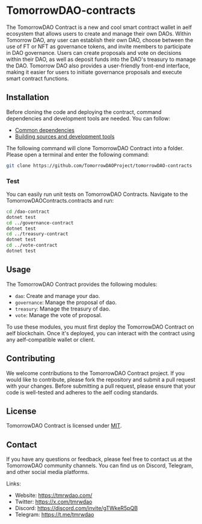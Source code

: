 # TomorrowDAO-contracts

The TomorrowDAO Contract is a new and cool smart contract wallet in aelf ecosystem that allows users to create and manage their own DAOs. Within Tomorrow DAO, any user can establish their own DAO, choose between the use of FT or NFT as governance tokens, and invite members to participate in DAO governance. Users can create proposals and vote on decisions within their DAO, as well as deposit funds into the DAO's treasury to manage the DAO. Tomorrow DAO also provides a user-friendly front-end interface, making it easier for users to initiate governance proposals and execute smart contract functions.

## Installation

Before cloning the code and deploying the contract, command dependencies and development tools are needed. You can follow:

- [Common dependencies](https://aelf-boilerplate-docs.readthedocs.io/en/latest/overview/dependencies.html)
- [Building sources and development tools](https://aelf-boilerplate-docs.readthedocs.io/en/latest/overview/tools.html)

The following command will clone TomorrowDAO Contract into a folder. Please open a terminal and enter the following command:

```Bash
git clone https://github.com/TomorrowDAOProject/tomorrowDAO-contracts
```
### Test

You can easily run unit tests on TomorrowDAO Contracts. Navigate to the TomorrowDAOContracts.contracts and run:

```Bash
cd /dao-contract
dotnet test
cd ../governance-contract
dotnet test
cd ../treasury-contract
dotnet test
cd ../vote-contract
dotnet test
```

## Usage

The TomorrowDAO Contract provides the following modules:

- `dao`: Create and manage your dao.
- `governance`: Manage the proposal of dao.
- `treasury`: Manage the treasury of dao.
- `vote`: Manage the vote of proposal.

To use these modules, you must first deploy the TomorrowDAO Contract on aelf blockchain. Once it's deployed, you can interact with the contract using any aelf-compatible wallet or client.

## Contributing

We welcome contributions to the TomorrowDAO Contract project. If you would like to contribute, please fork the repository and submit a pull request with your changes. Before submitting a pull request, please ensure that your code is well-tested and adheres to the aelf coding standards.

## License

TomorrowDAO Contract is licensed under [MIT](https://github.com/TomorrowDAOProject/tomorrowDAO-contracts/blob/master/README.md).

## Contact

If you have any questions or feedback, please feel free to contact us at the TomorrowDAO community channels. You can find us on Discord, Telegram, and other social media platforms.

Links:

- Website: https://tmrwdao.com/
- Twitter: https://x.com/tmrwdao
- Discord: https://discord.com/invite/gTWkeR5pQB
- Telegram: https://t.me/tmrwdao